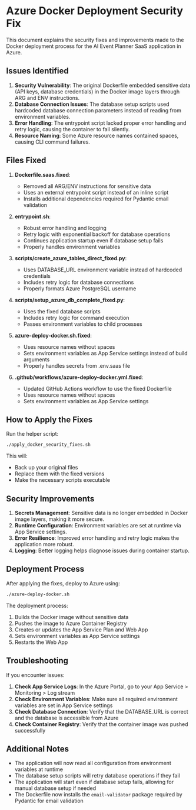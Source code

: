 # Azure Docker Deployment Security Fix

This document explains the security fixes and improvements made to the Docker deployment process for the AI Event Planner SaaS application in Azure.

## Issues Identified

1. **Security Vulnerability**: The original Dockerfile embedded sensitive data (API keys, database credentials) in the Docker image layers through ARG and ENV instructions.
2. **Database Connection Issues**: The database setup scripts used hardcoded database connection parameters instead of reading from environment variables.
3. **Error Handling**: The entrypoint script lacked proper error handling and retry logic, causing the container to fail silently.
4. **Resource Naming**: Some Azure resource names contained spaces, causing CLI command failures.

## Files Fixed

1. **Dockerfile.saas.fixed**: 
   - Removed all ARG/ENV instructions for sensitive data
   - Uses an external entrypoint script instead of an inline script
   - Installs additional dependencies required for Pydantic email validation

2. **entrypoint.sh**:
   - Robust error handling and logging
   - Retry logic with exponential backoff for database operations
   - Continues application startup even if database setup fails
   - Properly handles environment variables

3. **scripts/create_azure_tables_direct_fixed.py**:
   - Uses DATABASE_URL environment variable instead of hardcoded credentials
   - Includes retry logic for database connections
   - Properly formats Azure PostgreSQL username

4. **scripts/setup_azure_db_complete_fixed.py**:
   - Uses the fixed database scripts
   - Includes retry logic for command execution
   - Passes environment variables to child processes

5. **azure-deploy-docker.sh.fixed**:
   - Uses resource names without spaces
   - Sets environment variables as App Service settings instead of build arguments
   - Properly handles secrets from .env.saas file

6. **.github/workflows/azure-deploy-docker.yml.fixed**:
   - Updated GitHub Actions workflow to use the fixed Dockerfile
   - Uses resource names without spaces
   - Sets environment variables as App Service settings

## How to Apply the Fixes

Run the helper script:
```bash
./apply_docker_security_fixes.sh
```

This will:
- Back up your original files
- Replace them with the fixed versions
- Make the necessary scripts executable

## Security Improvements

1. **Secrets Management**: Sensitive data is no longer embedded in Docker image layers, making it more secure.
2. **Runtime Configuration**: Environment variables are set at runtime via App Service settings.
3. **Error Resilience**: Improved error handling and retry logic makes the application more robust.
4. **Logging**: Better logging helps diagnose issues during container startup.

## Deployment Process

After applying the fixes, deploy to Azure using:
```bash
./azure-deploy-docker.sh
```

The deployment process:
1. Builds the Docker image without sensitive data
2. Pushes the image to Azure Container Registry
3. Creates or updates the App Service Plan and Web App
4. Sets environment variables as App Service settings
5. Restarts the Web App

## Troubleshooting

If you encounter issues:

1. **Check App Service Logs**: In the Azure Portal, go to your App Service > Monitoring > Log stream
2. **Check Environment Variables**: Make sure all required environment variables are set in App Service settings
3. **Check Database Connection**: Verify that the DATABASE_URL is correct and the database is accessible from Azure
4. **Check Container Registry**: Verify that the container image was pushed successfully

## Additional Notes

- The application will now read all configuration from environment variables at runtime
- The database setup scripts will retry database operations if they fail
- The application will start even if database setup fails, allowing for manual database setup if needed
- The Dockerfile now installs the `email-validator` package required by Pydantic for email validation
